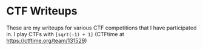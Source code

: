 # CTF Writeups

These are my writeups for various CTF competitions that I have participated in. I play CTFs with `[sqrt(-1) + 1]` (CTFtime at https://ctftime.org/team/131529)
